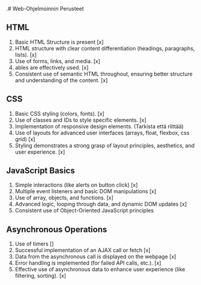 .# Web-Ohjelmoinnin Perusteet

## HTML
1. Basic HTML Structure is present [x]
2. HTML structure with clear content differentiation (headings, paragraphs, lists). [x]
3. Use of forms, links, and media. [x]
4. ables are effectively used. [x]
5. Consistent use of semantic HTML throughout, ensuring better structure and understanding of the content. [x]

## CSS
1. Basic CSS styling (colors, fonts). [x]
2. Use of classes and IDs to style specific elements. [x]
3. Implementation of responsive design elements. (Tarkista että riittää)
4. Use of layouts for advanced user interfaces (arrays, float, flexbox, css grid) [x]
5. Styling demonstrates a strong grasp of layout principles, aesthetics, and user experience. [x]

## JavaScript Basics

1. Simple interactions (like alerts on button click) [x]
2. Multiple event listeners and basic DOM manipulations [x]
3. Use of array, objects, and functions. [x]
4. Advanced logic, looping through data, and dynamic DOM updates [x]
5. Consistent use of Object-Oriented JavaScript principles

## Asynchronous Operations

1. Use of timers []
2. Successful implementation of an AJAX call or fetch [x]
3. Data from the asynchronous call is displayed on the webpage [x]
4. Error handling is implemented (for failed API calls, etc.). [x]
5. Effective use of asynchronous data to enhance user experience (like filtering, sorting). [x]